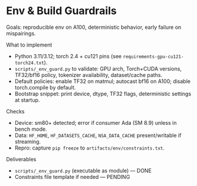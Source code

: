 # Env & Build Guardrails

Goals: reproducible env on A100, deterministic behavior, early failure on mispairings.

What to implement
- Python 3.11/3.12; torch 2.4 + cu121 pins (see `requirements-gpu-cu121-torch24.txt`).
- `scripts/_env_guard.py` to validate: GPU arch, Torch+CUDA versions, TF32/bf16 policy, tokenizer availability, dataset/cache paths.
- Default policies: enable TF32 on matmul; autocast bf16 on A100; disable torch.compile by default.
- Bootstrap snippet: print device, dtype, TF32 flags, deterministic settings at startup.

Checks
- Device: sm80+ detected; error if consumer Ada (SM 8.9) unless in bench mode.
- Data: `HF_HOME`, `HF_DATASETS_CACHE`, `NSA_DATA_CACHE` present/writable if streaming.
- Repro: capture `pip freeze` to `artifacts/env/constraints.txt`.

Deliverables
- `scripts/_env_guard.py` (executable as module) — DONE
- Constraints file template if needed — PENDING

